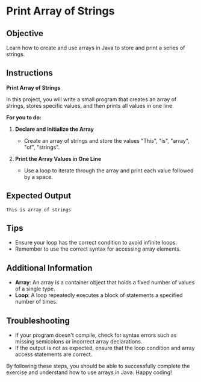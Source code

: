 # Print Array of Strings

## Objective
Learn how to create and use arrays in Java to store and print a series of strings.

## Instructions

**Print Array of Strings**

In this project, you will write a small program that creates an array of strings, stores specific values, and then prints all values in one line.

**For you to do:**

1. **Declare and Initialize the Array**
    - Create an array of strings and store the values "This", "is", "array", "of", "strings".

2. **Print the Array Values in One Line**
    - Use a loop to iterate through the array and print each value followed by a space.

## Expected Output
```
This is array of strings
```

## Tips
- Ensure your loop has the correct condition to avoid infinite loops.
- Remember to use the correct syntax for accessing array elements.

## Additional Information
- **Array**: An array is a container object that holds a fixed number of values of a single type.
- **Loop**: A loop repeatedly executes a block of statements a specified number of times.

## Troubleshooting
- If your program doesn't compile, check for syntax errors such as missing semicolons or incorrect array declarations.
- If the output is not as expected, ensure that the loop condition and array access statements are correct.

By following these steps, you should be able to successfully complete the exercise and understand how to use arrays in Java. Happy coding!
